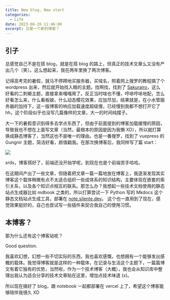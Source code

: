 ```yaml
---
title: New blog, New start
categories:
  - Life
date: 2023-06-26 11:46:00
excerpt: 又是一个新的博客？
---
```


## 引子

总感觉自己不是在搭 blog，就是在搭 blog 的路上，但真正的技术文章么又没有产出几个（笑）。这么想起来，我在两年里换了两次博客。

记得高考完的暑假，就马不停蹄地买服务器，买域名，照着网上搜罗的教程搞了个 wordpress 出来，然后就开始找入眼的主题。找啊找，找到了 [Sakurairo](https://github.com/mirai-mamori/Sakurairo)，这么好看的二刺螈主题，直接拿来嘎嘎用了。反正当时啥也不懂，哼哧哼哧地配，怎么好看怎么来，什么看板娘，什么动态樱花效果，应加尽加，结果就是，在小水管服务器的加持下，这一版博客的响应加载速度超级慢，已经慢到我都不想打开它了hh，这个阶段似乎也没写几篇像样的文章，大一的时间纯摆子。

大一下的暑假意识到得多去学点东西了，但由于前面提到的博客加载缓慢的原因，导致我也不想在上面写文章（当然，最根本的原因是因为我懒 XD），所以就打算换成静态博客了，当然这也不是唯一的理由。也是一番搜罗，找到了 vuepress 的 Gungnir 主题，简洁好看，颜值戳我。在那次换博客后，我同样写了篇 start：

![](https://cdn.silente.top/img/202306251146961.png)

srds，博客搭好了，前端还没开始学呢，到现在也是个前端苦手哈哈。

在这期间产出了一些文章，但随着把文章一篇一篇地放在博客上，我逐渐发现其实博客这个载体稍微有点不太适合组织一些成体系的知识结构，主要体现在嵌套的索引关系，以及各个知识点相互的联系。那怎么办？我想起一些技术文档使用的静态站点生成器比如 mdbook 之类的，所以打算尝试一下 Python 写的 Mkdocs 这个静态文档站点生成工具，部署在 [note.silente.dev](https://note.silente.dev)。 这个也一直用到了现在，感觉效果挺好的，自己也尝试写一些插件来契合我自己的使用习惯。

## 本博客？

那为什么还有这个博客站呢？

Good question.

我喜欢幻想，幻想一些不切实际的东西，我也喜欢感慨，也想拥有一个能够发出感概的载体。我觉得博客就是这样的一种载体，在记录与生活这个主题下，一篇篇博文有着它独有的优势，当然啦，作为一个技术博客（大概），我也会从知识库中整理出我认为适合分享的技术文章贴在这里，增加点技术味道 (x)。

所以现在搞好了 blog，跟 notebook 一起都部署在 vercel 上了，希望这个博客能够陪伴我很久 XD